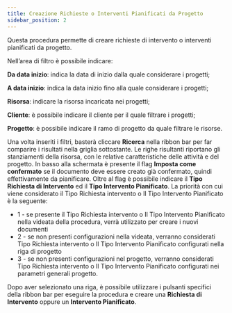 ```yaml
---
title: Creazione Richieste o Interventi Pianificati da Progetto
sidebar_position: 2
---
```


Questa procedura permette di creare richieste di intervento o interventi pianificati da progetto.

Nell’area di filtro è possibile indicare:

**Da data inizio**: indica la data di inizio dalla quale considerare i progetti;

**A data inizio**: indica la data inizio fino alla quale considerare i progetti;

**Risorsa**: indicare la risorsa incaricata nei progetti;

**Cliente**: è possibile indicare il cliente per il quale filtrare i progetti;

**Progetto**: è possibile indicare il ramo di progetto da quale filtrare le risorse.

Una volta inseriti i filtri, basterà cliccare **Ricerca** nella ribbon bar per far comparire i risultati nella griglia sottostante. 
Le righe risultanti riportano gli stanziamenti della risorsa, con le relative caratteristiche delle attività e del progetto. 
In basso alla schermata è presente il flag **Imposta come confermato** se il documento deve essere creato già confermato, quindi effettivamente da pianificare.
Oltre al flag è possibile indicare il **Tipo Richiesta di Intervento** ed il **Tipo Intervento Pianificato**.
La priorità con cui viene considerato il Tipo Richiesta intervento o Il Tipo Intervento Pianificato è la seguente: 
- 1 - se presente il Tipo Richiesta intervento o Il Tipo Intervento Pianificato nella videata della procedura, verrà utilizzato per creare i nuovi documenti
- 2 - se non presenti configurazioni nella videata, verranno considerati Tipo Richiesta intervento o Il Tipo Intervento Pianificato configurati nella riga di progetto
- 3 - se non presenti configurazioni nel progetto, verranno considerati Tipo Richiesta intervento o Il Tipo Intervento Pianificato configurati nei parametri generali progetto. 

Dopo aver selezionato una riga, è possibile utilizzare i pulsanti specifici della ribbon bar per eseguire la procedura e creare una **Richiesta di Intervento** oppure un **Intervento Pianificato**.

